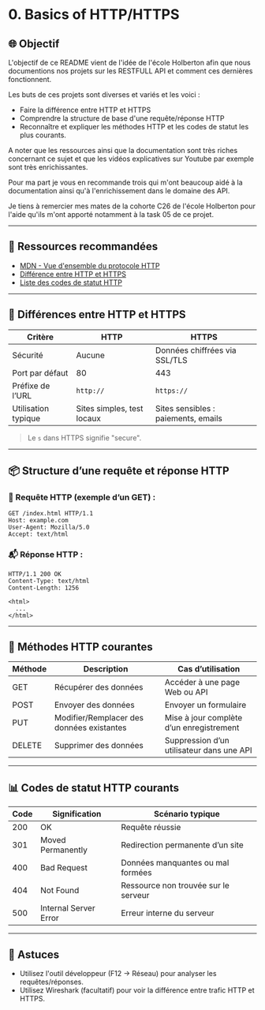 # 0. Basics of HTTP/HTTPS

## 🌐 Objectif

L'objectif de ce README vient de l'idée de l'école Holberton afin que nous documentions nos projets sur les RESTFULL API et comment ces dernières fonctionnent.

Les buts de ces projets sont diverses et variés et les voici :

- Faire la différence entre HTTP et HTTPS
- Comprendre la structure de base d'une requête/réponse HTTP
- Reconnaître et expliquer les méthodes HTTP et les codes de statut les plus courants.

A noter que les ressources ainsi que la documentation sont très riches concernant ce sujet et que les vidéos explicatives sur Youtube par exemple sont très enrichissantes.

Pour ma part je vous en recommande trois qui m'ont beaucoup aidé à la documentation ainsi qu'à l'enrichissement dans le domaine des API.

Je tiens à remercier mes mates de la cohorte C26 de l'école Holberton pour l'aide qu'ils m'ont apporté notamment à la task 05 de ce projet.

---

## 📖 Ressources recommandées

- [MDN - Vue d'ensemble du protocole HTTP](https://developer.mozilla.org/fr/docs/Web/HTTP/Overview)
- [Différence entre HTTP et HTTPS](https://www.ssl.com/faqs/what-is-the-difference-between-http-and-https/)
- [Liste des codes de statut HTTP](https://developer.mozilla.org/en-US/docs/Web/HTTP/Status)

---

## 🔐 Différences entre HTTP et HTTPS

| Critère             | HTTP                        | HTTPS                                 |
|---------------------|-----------------------------|----------------------------------------|
| Sécurité            | Aucune                      | Données chiffrées via SSL/TLS         |
| Port par défaut     | 80                          | 443                                    |
| Préfixe de l’URL    | `http://`                   | `https://`                             |
| Utilisation typique | Sites simples, test locaux  | Sites sensibles : paiements, emails   |

> Le `s` dans HTTPS signifie "secure".

---

## 📦 Structure d’une requête et réponse HTTP

### 📨 Requête HTTP (exemple d’un GET) :

```
GET /index.html HTTP/1.1
Host: example.com
User-Agent: Mozilla/5.0
Accept: text/html
```

### 📬 Réponse HTTP :

```
HTTP/1.1 200 OK
Content-Type: text/html
Content-Length: 1256

<html>
  ...
</html>
```

---

## 🔧 Méthodes HTTP courantes

| Méthode | Description                             | Cas d’utilisation                            |
|---------|-----------------------------------------|----------------------------------------------|
| GET     | Récupérer des données                   | Accéder à une page Web ou API                |
| POST    | Envoyer des données                     | Envoyer un formulaire                        |
| PUT     | Modifier/Remplacer des données existantes| Mise à jour complète d’un enregistrement     |
| DELETE  | Supprimer des données                   | Suppression d’un utilisateur dans une API    |

---

## 📊 Codes de statut HTTP courants

| Code | Signification            | Scénario typique                                    |
|------|--------------------------|-----------------------------------------------------|
| 200  | OK                       | Requête réussie                                     |
| 301  | Moved Permanently        | Redirection permanente d’un site                    |
| 400  | Bad Request              | Données manquantes ou mal formées                   |
| 404  | Not Found                | Ressource non trouvée sur le serveur                |
| 500  | Internal Server Error    | Erreur interne du serveur                          |

---

## 🧪 Astuces

- Utilisez l'outil développeur (F12 → Réseau) pour analyser les requêtes/réponses.
- Utilisez Wireshark (facultatif) pour voir la différence entre trafic HTTP et HTTPS.
